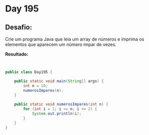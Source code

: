# Day 195

## Desafio:

Crie um programa Java que leia um array de números e imprima os elementos que aparecem um número ímpar de vezes.	

**Resultado:**

```java


public class Day195 {

    public static void main(String[] args) {
        int n = 10;
        numerosImpares(n);
    }
    
    public static void numerosImpares(int n) {
        for (int i = 1; i <= n; i += 2) {
            System.out.println(i);
        }
    }
}